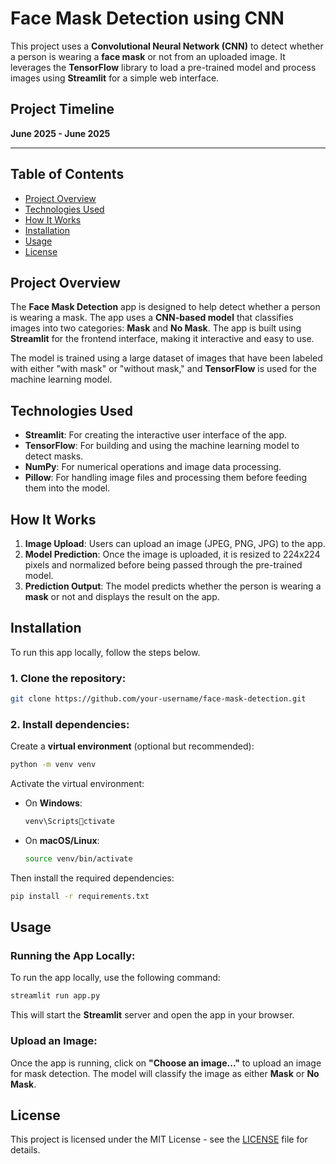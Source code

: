 
# Face Mask Detection using CNN

This project uses a **Convolutional Neural Network (CNN)** to detect whether a person is wearing a **face mask** or not from an uploaded image. It leverages the **TensorFlow** library to load a pre-trained model and process images using **Streamlit** for a simple web interface.

## Project Timeline
**June 2025 - June 2025**

---

## Table of Contents
- [Project Overview](#project-overview)
- [Technologies Used](#technologies-used)
- [How It Works](#how-it-works)
- [Installation](#installation)
- [Usage](#usage)
- [License](#license)

## Project Overview

The **Face Mask Detection** app is designed to help detect whether a person is wearing a mask. The app uses a **CNN-based model** that classifies images into two categories: **Mask** and **No Mask**. The app is built using **Streamlit** for the frontend interface, making it interactive and easy to use.

The model is trained using a large dataset of images that have been labeled with either "with mask" or "without mask," and **TensorFlow** is used for the machine learning model.

## Technologies Used

- **Streamlit**: For creating the interactive user interface of the app.
- **TensorFlow**: For building and using the machine learning model to detect masks.
- **NumPy**: For numerical operations and image data processing.
- **Pillow**: For handling image files and processing them before feeding them into the model.

## How It Works

1. **Image Upload**: Users can upload an image (JPEG, PNG, JPG) to the app.
2. **Model Prediction**: Once the image is uploaded, it is resized to 224x224 pixels and normalized before being passed through the pre-trained model.
3. **Prediction Output**: The model predicts whether the person is wearing a **mask** or not and displays the result on the app.

## Installation

To run this app locally, follow the steps below.

### 1. Clone the repository:

```bash
git clone https://github.com/your-username/face-mask-detection.git
```

### 2. Install dependencies:

Create a **virtual environment** (optional but recommended):

```bash
python -m venv venv
```

Activate the virtual environment:

- On **Windows**:
  ```bash
  venv\Scriptsctivate
  ```
- On **macOS/Linux**:
  ```bash
  source venv/bin/activate
  ```

Then install the required dependencies:

```bash
pip install -r requirements.txt
```

## Usage

### Running the App Locally:

To run the app locally, use the following command:

```bash
streamlit run app.py
```

This will start the **Streamlit** server and open the app in your browser.

### Upload an Image:

Once the app is running, click on **"Choose an image..."** to upload an image for mask detection. The model will classify the image as either **Mask** or **No Mask**.

## License

This project is licensed under the MIT License - see the [LICENSE](LICENSE) file for details.
